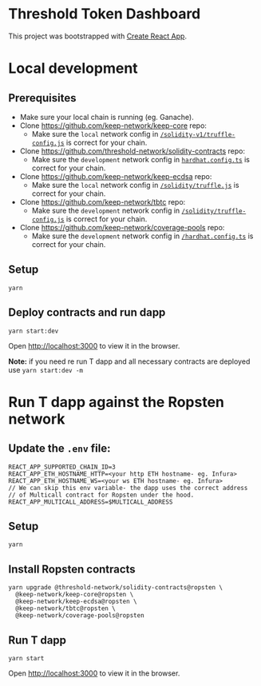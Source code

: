 # Threshold Token Dashboard

This project was bootstrapped with [Create React App](https://github.com/facebook/create-react-app).

# Local development

## Prerequisites

- Make sure your local chain is running (eg. Ganache).
- Clone https://github.com/keep-network/keep-core repo:
  - Make sure the `local` network config in [`/solidity-v1/truffle-config.js`](https://github.com/keep-network/keep-core/blob/main/solidity-v1/truffle-config.js#L8-L11) is correct for your chain.
- Clone https://github.com/threshold-network/solidity-contracts repo:
  - Make sure the `development` network config in [`hardhat.config.ts`](https://github.com/threshold-network/solidity-contracts/blob/main/hardhat.config.ts#L42-L44) is correct for your chain.
- Clone https://github.com/keep-network/keep-ecdsa repo:
  - Make sure the `local` network config in [`/solidity/truffle.js`](https://github.com/keep-network/keep-ecdsa/blob/main/solidity/truffle.js#L30-L35) is correct for your chain.
- Clone https://github.com/keep-network/tbtc repo:
  - Make sure the `development` network config in [`/solidity/truffle-config.js`](https://github.com/keep-network/tbtc/blob/main/solidity/truffle-config.js#L54-L58) is correct for your chain.
- Clone https://github.com/keep-network/coverage-pools repo:
  - Make sure the `development` network config in [`/hardhat.config.ts`](https://github.com/keep-network/coverage-pools/blob/main/hardhat.config.ts#L37-L41) is correct for your chain.

## Setup

`yarn`

## Deploy contracts and run dapp

`yarn start:dev`

Open [http://localhost:3000](http://localhost:3000) to view it in the browser.

**Note:** if you need re run T dapp and all necessary contracts are deployed use `yarn start:dev -m`

# Run T dapp against the Ropsten network

## Update the `.env` file:

```
REACT_APP_SUPPORTED_CHAIN_ID=3
REACT_APP_ETH_HOSTNAME_HTTP=<your http ETH hostname- eg. Infura>
REACT_APP_ETH_HOSTNAME_WS=<your ws ETH hostname- eg. Infura>
// We can skip this env variable- the dapp uses the correct address
// of Multicall contract for Ropsten under the hood.
REACT_APP_MULTICALL_ADDRESS=$MULTICALL_ADDRESS
```

## Setup

`yarn`

## Install Ropsten contracts

```
yarn upgrade @threshold-network/solidity-contracts@ropsten \
  @keep-network/keep-core@ropsten \
  @keep-network/keep-ecdsa@ropsten \
  @keep-network/tbtc@ropsten \
  @keep-network/coverage-pools@ropsten
```

## Run T dapp

`yarn start`

Open [http://localhost:3000](http://localhost:3000) to view it in the browser.
